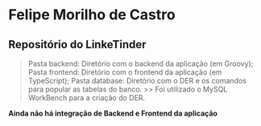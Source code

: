 # Felipe Morilho de Castro

## Repositório do LinkeTinder

> Pasta backend: Diretório com o backend da aplicação (em Groovy);
> Pasta frontend: Diretório com o frontend da aplicação (em TypeScript);
> Pasta database: Diretório com o DER e os comandos para popular as tabelas do banco.
    >> Foi utilizado o MySQL WorkBench para a criação do DER.

**Ainda não há integração de Backend e Frontend da aplicação**